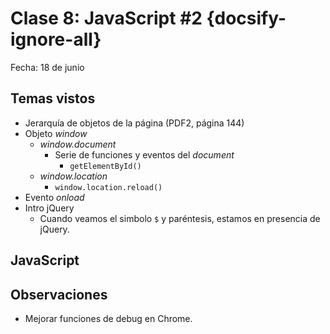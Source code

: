 # Clase 8: JavaScript #2  {docsify-ignore-all}

Fecha: 18 de junio

## Temas vistos

* Jerarquía de objetos de la página (PDF2, página 144)
* Objeto _window_
  * _window.document_
    * Serie de funciones y eventos del _document_
      * `getElementById()`
  * _window.location_
    * `window.location.reload()`
* Evento _onload_
* Intro jQuery
  * Cuando veamos el simbolo `$` y paréntesis, estamos en presencia de jQuery.

## JavaScript

## Observaciones

* Mejorar funciones de debug en Chrome.